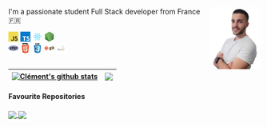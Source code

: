 <p align="right"><a href="clementramos.com"><img align="right" width="20%" src="avatar-removebg-preview.png" /></a></p>
<p align="left">I'm a passionate student Full Stack developer from France 🇫🇷</p>

<code><img height="20" src="https://raw.githubusercontent.com/github/explore/80688e429a7d4ef2fca1e82350fe8e3517d3494d/topics/javascript/javascript.png"></code>
<code><img height="20" src="https://raw.githubusercontent.com/github/explore/80688e429a7d4ef2fca1e82350fe8e3517d3494d/topics/typescript/typescript.png"></code>
<code><img height="20" src="https://raw.githubusercontent.com/github/explore/80688e429a7d4ef2fca1e82350fe8e3517d3494d/topics/react/react.png"></code>
<code><img height="20" src="https://raw.githubusercontent.com/github/explore/80688e429a7d4ef2fca1e82350fe8e3517d3494d/topics/nodejs/nodejs.png"></code>    
<code><img height="20" src="https://raw.githubusercontent.com/github/explore/80688e429a7d4ef2fca1e82350fe8e3517d3494d/topics/php/php.png"></code>
<code><img height="20" src="https://raw.githubusercontent.com/github/explore/80688e429a7d4ef2fca1e82350fe8e3517d3494d/topics/html/html.png"></code>
<code><img height="20" src="https://raw.githubusercontent.com/github/explore/80688e429a7d4ef2fca1e82350fe8e3517d3494d/topics/css/css.png"></code>
<code><img height="20" src="https://raw.githubusercontent.com/github/explore/80688e429a7d4ef2fca1e82350fe8e3517d3494d/topics/git/git.png"></code>
<code><img height="20" src="https://raw.githubusercontent.com/github/explore/80688e429a7d4ef2fca1e82350fe8e3517d3494d/topics/mysql/mysql.png"></code>

| <a href="#"><img align="center" src="https://github-readme-stats.vercel.app/api?username=clementramos&show_icons=true&include_all_commits=true&theme=buefy&hide_border=true" alt="Clément's github stats" /></a> | <a href="https://github.com/anuraghazra/github-readme-stats"><img align="center" src="https://github-readme-stats.vercel.app/api/top-langs/?username=clementramos&langs_count=10&layout=compact&theme=buefy&hide_border=true" /></a> |
| ------------- | ------------- |

#### Favourite Repositories


<a href="https://github.com/clementramos/Portfolio">
  <img align="center" src="https://github-readme-stats.vercel.app/api/pin/?username=clementramos&repo=Portfolio&theme=buefy" />
</a>
<a href="https://github.com/clementramos/ECF">
  <img align="center" src="https://github-readme-stats.vercel.app/api/pin/?username=clementramos&repo=ECF&theme=buefy" />
</a>

<br />
<br />
